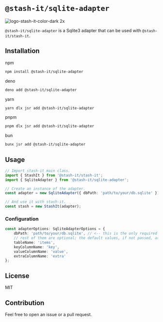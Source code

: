 # `@stash-it/sqlite-adapter`

![logo-stash-it-color-dark 2x](https://user-images.githubusercontent.com/1819138/30385483-99fd209c-98a7-11e7-85e2-595791d8d894.png)

`@stash-it/sqlite-adapter` is a Sqlite3 adapter that can be used with `@stash-it/stash-it`.

## Installation

npm
```bash
npm install @stash-it/sqlite-adapter
```

deno
```bash
deno add @stash-it/sqlite-adapter
```

yarn
```bash
yarn dlx jsr add @stash-it/sqlite-adapter
```

pnpm
```bash
pnpm dlx jsr add @stash-it/sqlite-adapter
```

bun
```bash
bunx jsr add @stash-it/sqlite-adapter
```

## Usage

```ts
// Import stash-it main class.
import { StashIt } from '@stash-it/stash-it';
import { SqliteAdapter } from '@stash-it/sqlite-adapter';

// Create an instance of the adapter.
const adapter = new SqliteAdapter({ dbPath: 'path/to/your/db.sqlite' });

// And use it with stash-it.
const stash = new StashIt(adapter);
```

### Configuration

```ts
const adapterOptions: SqliteAdapterOptions = {
    dbPath: 'path/to/your/db.sqlite', // <-- this is the only required configuration
    // rest of them are optional; the default values, if not passed, are the values below:
    tableName: 'items',
    keyColumnName: 'key',
    valueColumnName: 'value',
    extraColumnName: 'extra'
};
```

## License

MIT

## Contribution

Feel free to open an issue or a pull request.
